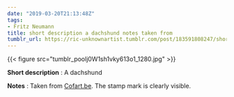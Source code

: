 ```yaml
---
date: "2019-03-20T21:13:48Z"
tags:
- Fritz Neumann
title: short description a dachshund notes taken from
tumblr_url: https://ric-unknownartist.tumblr.com/post/183591808247/short-description-a-dachshund-notes-taken-from
---
```

{{< figure src="tumblr_poolj0W1sh1vky613o1_1280.jpg" >}} 

**Short description** : A dachshund

**Notes** : Taken from [Cofart.be](http://www.cofart.be/gallery-2/animal-scenes/prints/fritz-neumann-dachshund-2/). The stamp mark is clearly visible.

